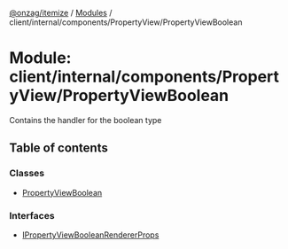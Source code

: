[@onzag/itemize](../README.md) / [Modules](../modules.md) / client/internal/components/PropertyView/PropertyViewBoolean

# Module: client/internal/components/PropertyView/PropertyViewBoolean

Contains the handler for the boolean type

## Table of contents

### Classes

- [PropertyViewBoolean](../classes/client_internal_components_PropertyView_PropertyViewBoolean.PropertyViewBoolean.md)

### Interfaces

- [IPropertyViewBooleanRendererProps](../interfaces/client_internal_components_PropertyView_PropertyViewBoolean.IPropertyViewBooleanRendererProps.md)
